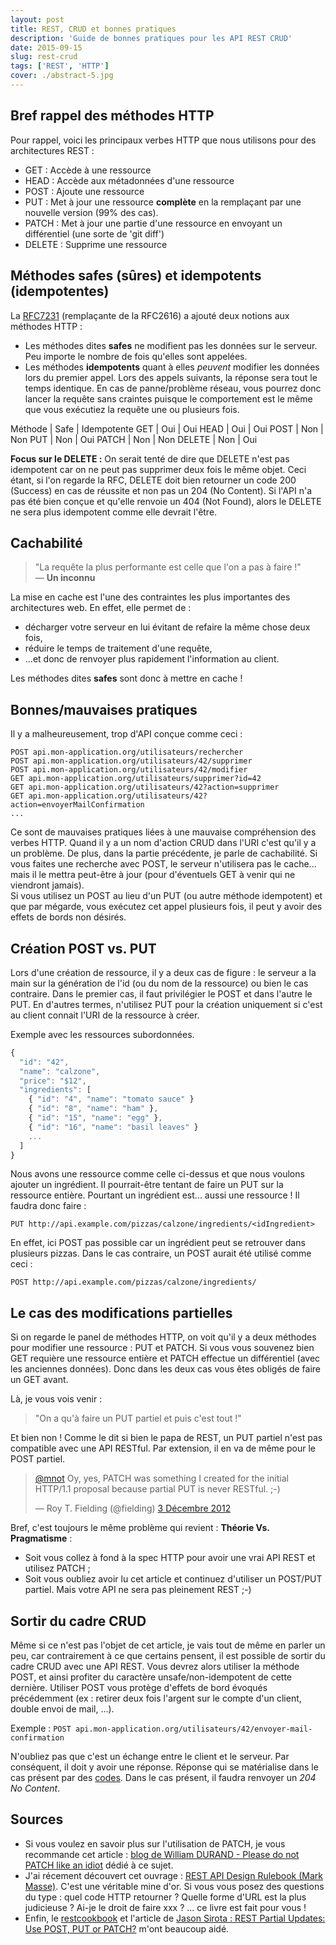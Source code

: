 ```yaml
---
layout: post
title: REST, CRUD et bonnes pratiques
description: 'Guide de bonnes pratiques pour les API REST CRUD'
date: 2015-09-15
slug: rest-crud
tags: ['REST', 'HTTP']
cover: ./abstract-5.jpg
---
```


## Bref rappel des méthodes HTTP

Pour rappel, voici les principaux verbes HTTP que nous utilisons pour des architectures REST :

- GET : Accède à une ressource
- HEAD : Accède aux métadonnées d'une ressource
- POST : Ajoute une ressource
- PUT : Met à jour une ressource **complète** en la remplaçant par une nouvelle version (99% des
  cas).
- PATCH : Met à jour une partie d'une ressource en envoyant un différentiel (une sorte de 'git
  diff')
- DELETE : Supprime une ressource

## Méthodes safes (sûres) et idempotents (idempotentes)

La [RFC7231](http://tools.ietf.org/html/rfc7231#section-4.2) (remplaçante de la RFC2616) a ajouté
deux notions aux méthodes HTTP :

- Les méthodes dites **safes** ne modifient pas les données sur le serveur. Peu importe le nombre de
  fois qu'elles sont appelées.
- Les méthodes **idempotents** quant à elles _peuvent_ modifier les données lors du premier appel.
  Lors des appels suivants, la réponse sera tout le temps identique. En cas de panne/problème
  réseau, vous pourrez donc lancer la requête sans craintes puisque le comportement est le même que
  vous exécutiez la requête une ou plusieurs fois.

Méthode | Safe | Idempotente GET | Oui | Oui HEAD | Oui | Oui POST | Non | Non PUT | Non | Oui PATCH
| Non | Non DELETE | Non | Oui

**Focus sur le DELETE :** On serait tenté de dire que DELETE n'est pas idempotent car on ne peut pas
supprimer deux fois le même objet. Ceci étant, si l'on regarde la RFC, DELETE doit bien retourner un
code 200 (Success) en cas de réussite et non pas un 204 (No Content). Si l'API n'a pas été bien
conçue et qu'elle renvoie un 404 (Not Found), alors le DELETE ne sera plus idempotent comme elle
devrait l'être.

## Cachabilité

> "La requête la plus performante est celle que l'on a pas à faire !"  
> — **Un inconnu**

La mise en cache est l'une des contraintes les plus importantes des architectures web. En effet,
elle permet de :

- décharger votre serveur en lui évitant de refaire la même chose deux fois,
- réduire le temps de traitement d'une requête,
- ...et donc de renvoyer plus rapidement l'information au client.

Les méthodes dites **safes** sont donc à mettre en cache !

## Bonnes/mauvaises pratiques

Il y a malheureusement, trop d'API conçue comme ceci :

```
POST api.mon-application.org/utilisateurs/rechercher
POST api.mon-application.org/utilisateurs/42/supprimer
POST api.mon-application.org/utilisateurs/42/modifier
GET api.mon-application.org/utilisateurs/supprimer?id=42
GET api.mon-application.org/utilisateurs/42?action=supprimer
GET api.mon-application.org/utilisateurs/42?action=envoyerMailConfirmation
...
```

Ce sont de mauvaises pratiques liées à une mauvaise compréhension des verbes HTTP. Quand il y a un
nom d'action CRUD dans l'URI c'est qu'il y a un problème. De plus, dans la partie précédente, je
parle de cachabilité. Si vous faites une recherche avec POST, le serveur n'utilisera pas le cache...
mais il le mettra peut-être à jour (pour d'éventuels GET à venir qui ne viendront jamais).  
Si vous utilisez un POST au lieu d'un PUT (ou autre méthode idempotent) et que par mégarde, vous
exécutez cet appel plusieurs fois, il peut y avoir des effets de bords non désirés.

## Création POST vs. PUT

Lors d'une création de ressource, il y a deux cas de figure : le serveur a la main sur la génération
de l'id (ou du nom de la ressource) ou bien le cas contraire. Dans le premier cas, il faut
privilégier le POST et dans l'autre le PUT. En d'autres termes, n'utilisez PUT pour la création
uniquement si c'est au client connait l'URI de la ressource à créer.

Exemple avec les ressources subordonnées.

```js
{
  "id": "42",
  "name": "calzone",
  "price": "$12",
  "ingredients": [
    { "id": "4", "name": "tomato sauce" }
    { "id": "8", "name": "ham" },
    { "id": "15", "name": "egg" },
    { "id": "16", "name": "basil leaves" }
    ...
  ]
}
```

Nous avons une ressource comme celle ci-dessus et que nous voulons ajouter un ingrédient. Il
pourrait-être tentant de faire un PUT sur la ressource entière. Pourtant un ingrédient est... aussi
une ressource ! Il faudra donc faire :

```
PUT http://api.example.com/pizzas/calzone/ingredients/<idIngredient>
```

En effet, ici POST pas possible car un ingrédient peut se retrouver dans plusieurs pizzas. Dans le
cas contraire, un POST aurait été utilisé comme ceci :

```
POST http://api.example.com/pizzas/calzone/ingredients/
```

## Le cas des modifications partielles

Si on regarde le panel de méthodes HTTP, on voit qu'il y a deux méthodes pour modifier une ressource
: PUT et PATCH. Si vous vous souvenez bien GET requière une ressource entière et PATCH effectue un
différentiel (avec les anciennes données). Donc dans les deux cas vous êtes obligés de faire un GET
avant.

Là, je vous vois venir :

> "On a qu'à faire un PUT partiel et puis c'est tout !"

Et bien non ! Comme le dit si bien le papa de REST, un PUT partiel n'est pas compatible avec une API
RESTful. Par extension, il en va de même pour le POST partiel.

<blockquote class="twitter-tweet" lang="fr"><p lang="en" dir="ltr"><a href="https://twitter.com/mnot">@mnot</a> Oy, yes, PATCH was something I created for the initial HTTP/1.1 proposal because partial PUT is never RESTful. ;-)</p>&mdash; Roy T. Fielding (@fielding) <a href="https://twitter.com/fielding/status/275471320685367296">3 Décembre 2012</a></blockquote>
<script async src="//platform.twitter.com/widgets.js" charset="utf-8"></script>

Bref, c'est toujours le même problème qui revient : **Théorie Vs. Pragmatisme** :

- Soit vous collez à fond à la spec HTTP pour avoir une vrai API REST et utilisez PATCH ;
- Soit vous oubliez avoir lu cet article et continuez d'utiliser un POST/PUT partiel. Mais votre API
  ne sera pas pleinement REST ;-)

## Sortir du cadre CRUD

Même si ce n'est pas l'objet de cet article, je vais tout de même en parler un peu, car
contrairement à ce que certains pensent, il est possible de sortir du cadre CRUD avec une API REST.
Vous devrez alors utiliser la méthode POST, et ainsi profiter du caractère unsafe/non-idempotent de
cette dernière. Utiliser POST vous protège d'effets de bord évoqués précédemment (ex : retirer deux
fois l'argent sur le compte d'un client, double envoi de mail, ...).

Exemple : `POST api.mon-application.org/utilisateurs/42/envoyer-mail-confirmation`

N'oubliez pas que c'est un échange entre le client et le serveur. Par conséquent, il doit y avoir
une réponse. Réponse qui se matérialise dans le cas présent par des
[codes](http://www.restapitutorial.com/httpstatuscodes.html). Dans le cas présent, il faudra
renvoyer un _204 No Content_.

## Sources

- Si vous voulez en savoir plus sur l'utilisation de PATCH, je vous recommande cet article :
  [blog de William DURAND - Please do not PATCH like an idiot](https://williamdurand.fr/2014/02/14/please-do-not-patch-like-an-idiot/)
  dédié à ce sujet.
- J'ai récement découvert cet ouvrage :
  [REST API Design Rulebook (Mark Masse)](http://shop.oreilly.com/product/0636920021575.do). C'est
  une véritable mine d'or. Si vous vous posez des questions du type : quel code HTTP retourner ?
  Quelle forme d'URL est la plus judicieuse ? Ai-je le droit de faire xxx ? ... ce livre est fait
  pour vous !
- Enfin, le [restcookbook](http://restcookbook.com) et l'article de
  [Jason Sirota : REST Partial Updates: Use POST, PUT or PATCH?](http://jasonsirota.com/rest-partial-updates-use-post-put-or-patch)
  m'ont beaucoup aidé.
